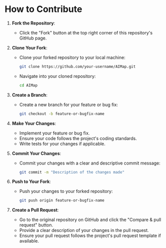 # How to Contribute

1. **Fork the Repository**:
   - Click the "Fork" button at the top right corner of this repository's GitHub page.

2. **Clone Your Fork**:
   - Clone your forked repository to your local machine:
     ```bash
     git clone https://github.com/your-username/AIMap.git
     ```
   - Navigate into your cloned repository:
     ```bash
     cd AIMap
     ```

3. **Create a Branch**:
   - Create a new branch for your feature or bug fix:
     ```bash
     git checkout -b feature-or-bugfix-name
     ```

4. **Make Your Changes**:
   - Implement your feature or bug fix.
   - Ensure your code follows the project's coding standards.
   - Write tests for your changes if applicable.

5. **Commit Your Changes**:
   - Commit your changes with a clear and descriptive commit message:
     ```bash
     git commit -m "Description of the changes made"
     ```

6. **Push to Your Fork**:
   - Push your changes to your forked repository:
     ```bash
     git push origin feature-or-bugfix-name
     ```

7. **Create a Pull Request**:
   - Go to the original repository on GitHub and click the "Compare & pull request" button.
   - Provide a clear description of your changes in the pull request.
   - Ensure your pull request follows the project's pull request template if available.